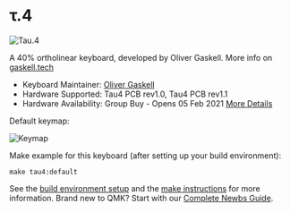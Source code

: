 τ.4
===

![Tau.4](http://gaskell.tech/tau/images/tau4.jpg)

A 40% ortholinear keyboard, developed by Oliver Gaskell. More info on [gaskell.tech](https://gaskell.tech/tau/four.html)

* Keyboard Maintainer: [Oliver Gaskell](https://github.com/ogaskell)
* Hardware Supported: Tau4 PCB rev1.0, Tau4 PCB rev1.1
* Hardware Availability: Group Buy - Opens 05 Feb 2021 [More Details](https://gaskell.tech/tau/four.html)

Default keymap:

![Keymap](http://gaskell.tech/tau/images/tau4keymap.png)

Make example for this keyboard (after setting up your build environment):

    make tau4:default

See the [build environment setup](https://docs.qmk.fm/#/getting_started_build_tools) and the [make instructions](https://docs.qmk.fm/#/getting_started_make_guide) for more information. Brand new to QMK? Start with our [Complete Newbs Guide](https://docs.qmk.fm/#/newbs).
